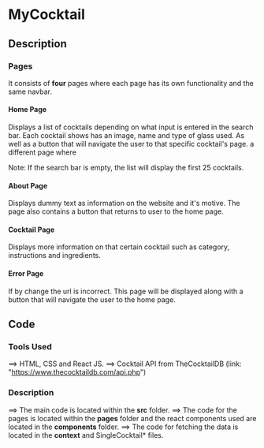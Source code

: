# MyCocktail

## Description

### Pages
It consists of **four** pages where each page has its own functionality and the same navbar.

#### Home Page
Displays a list of cocktails depending on what input is entered in the search bar. Each cocktail
shows has an image, name and type of glass used. As well as a button that will navigate the user 
to that specific cocktail's page.
a different page where 

Note: If the search bar is empty, the list will display the first 25 cocktails.

#### About Page
Displays dummy text as information on the website and it's motive. The page also contains a button
that returns to user to the home page.

#### Cocktail Page
Displays more information on that certain cocktail such as category, instructions and ingredients.

#### Error Page
If by change the url is incorrect. This page will be displayed along with a button that will 
navigate the user to the home page.

## Code

### Tools Used
==> HTML, CSS and React JS.
==> Cocktail API from TheCocktailDB (link: "https://www.thecocktaildb.com/api.php")

### Description
==> The main code is located within the **src** folder. 
==> The code for the pages is located within the **pages** folder and the react components used are
located in the **components** folder. 
==> The code for fetching the data is located in the **context** and SingleCocktail* files.
